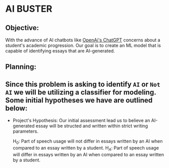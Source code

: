 # AI BUSTER

## Objective:

With the advance of AI chatbots like [OpenAi's ChatGPT](https://chat.openai.com/) concerns about a student's academic progression. Our goal is to create an ML model that is capable of identifying essays that are AI-generated. 



## Planning:

## Since this problem is asking to identify `AI` or `Not AI` we will be utilizing a classifier for modeling. Some initial hypotheses we have are outlined below:

* Project's Hypothesis:
    Our initial assessment lead  us to believe an AI-generated essay will be structed and written within strict writing parameters.

 
    H$_0$: Part of speech usage will not differ in essays written by an AI when compared to an essay written by a student.
    H$_A$: Part of speech usage will differ in essays written by an AI when compared to an essay written by a student.


